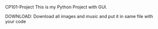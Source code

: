 CP101-Project
This is my Python Project with GUI.


DOWNLOAD:
Download all images and music and put it in same file with your code
